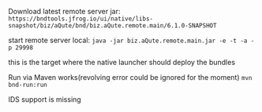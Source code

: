 
Download latest remote server jar:
`https://bndtools.jfrog.io/ui/native/libs-snapshot/biz/aQute/bnd/biz.aQute.remote.main/6.1.0-SNAPSHOT`

start remote server local:
`java -jar biz.aQute.remote.main.jar -e -t -a -p 29998`


this is the target where the native launcher should deploy the bundles


Run via Maven works(revolving error could be ignored for the moment)
`mvn bnd-run:run`

IDS support is missing